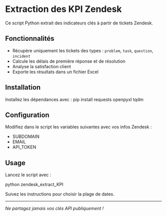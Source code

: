 # Extraction des KPI Zendesk

Ce script Python extrait des indicateurs clés à partir de tickets Zendesk.

## Fonctionnalités

- Récupère uniquement les tickets des types : `problem`, `task`, `question`, `incident`
- Calcule les délais de première réponse et de résolution
- Analyse la satisfaction client
- Exporte les résultats dans un fichier Excel

## Installation

Installez les dépendances avec :
pip install requests openpyxl tqdm


## Configuration

Modifiez dans le script les variables suivantes avec vos infos Zendesk :

- SUBDOMAIN  
- EMAIL  
- API_TOKEN  

## Usage

Lancez le script avec :

python zendesk_extract_KPI


Suivez les instructions pour choisir la plage de dates.

---

*Ne partagez jamais vos clés API publiquement !*
